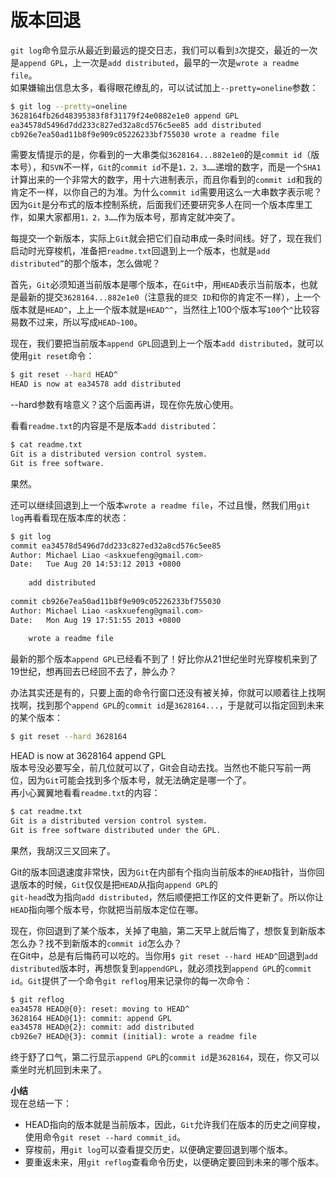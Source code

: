 # 版本回退

`git log`命令显示从最近到最远的提交日志，我们可以看到`3`次提交，最近的一次是`append GPL`，上一次是`add distributed`，最早的一次是`wrote a readme file`。     
如果嫌输出信息太多，看得眼花缭乱的，可以试试加上`--pretty=oneline`参数：    
```bash
$ git log --pretty=oneline    
3628164fb26d48395383f8f31179f24e0882e1e0 append GPL    
ea34578d5496d7dd233c827ed32a8cd576c5ee85 add distributed    
cb926e7ea50ad11b8f9e909c05226233bf755030 wrote a readme file    
```
需要友情提示的是，你看到的一大串类似`3628164...882e1e0`的是`commit id`（版本号），和`SVN`不一样，`Git`的`commit id`不是`1，2，3……`递增的数字，而是一个`SHA1`计算出来的一个非常大的数字，用十六进制表示，而且你看到的`commit id`和我的肯定不一样，以你自己的为准。为什么`commit id`需要用这么一大串数字表示呢？因为`Git`是分布式的版本控制系统，后面我们还要研究多人在同一个版本库里工作，如果大家都用`1，2，3……`作为版本号，那肯定就冲突了。         

每提交一个新版本，实际上`Git`就会把它们自动串成一条时间线。好了，现在我们启动时光穿梭机，准备把`readme.txt`回退到上一个版本，也就是`add distributed”`的那个版本，怎么做呢？             

首先，`Git`必须知道当前版本是哪个版本，在`Git`中，用`HEAD`表示当前版本，也就是最新的提交`3628164...882e1e0`（注意我的`提交 ID`和你的肯定不一样），上一个版本就是`HEAD^`，上上一个版本就是`HEAD^^`，当然往上100个版本写`100`个`^`比较容易数不过来，所以写成`HEAD~100`。                 

现在，我们要把当前版本`append GPL`回退到上一个版本`add distributed`，就可以使用`git reset`命令：    
```bash
$ git reset --hard HEAD^      
HEAD is now at ea34578 add distributed      
```
--hard参数有啥意义？这个后面再讲，现在你先放心使用。      
      
看看`readme.txt`的内容是不是版本`add distributed`：      
```bash
$ cat readme.txt      
Git is a distributed version control system.      
Git is free software.      
```
果然。      
      
还可以继续回退到上一个版本`wrote a readme file`，不过且慢，然我们用`git log`再看看现在版本库的状态：      
```bash
$ git log      
commit ea34578d5496d7dd233c827ed32a8cd576c5ee85      
Author: Michael Liao <askxuefeng@gmail.com>      
Date:   Tue Aug 20 14:53:12 2013 +0800      
      
    add distributed      
      
commit cb926e7ea50ad11b8f9e909c05226233bf755030      
Author: Michael Liao <askxuefeng@gmail.com>      
Date:   Mon Aug 19 17:51:55 2013 +0800      
      
    wrote a readme file      
```
最新的那个版本`append GPL`已经看不到了！好比你从21世纪坐时光穿梭机来到了19世纪，想再回去已经回不去了，肿么办？      
      
办法其实还是有的，只要上面的命令行窗口还没有被关掉，你就可以顺着往上找啊找啊，找到那个`append GPL`的`commit id`是`3628164...`，于是就可以指定回到未来的某个版本：      
```bash
$ git reset --hard 3628164      
```
HEAD is now at 3628164 append GPL      
版本号没必要写全，前几位就可以了，Git会自动去找。当然也不能只写前一两位，因为`Git`可能会找到多个版本号，就无法确定是哪一个了。      
再小心翼翼地看看`readme.txt`的内容：      
```bash
$ cat readme.txt      
Git is a distributed version control system.      
Git is free software distributed under the GPL.      
```
果然，我胡汉三又回来了。      

Git的版本回退速度非常快，因为`Git`在内部有个指向当前版本的`HEAD`指针，当你回退版本的时候，`Git`仅仅是把`HEAD`从指向`append GPL`的    
`git-head`改为指向`add distributed`，然后顺便把工作区的文件更新了。所以你让`HEAD`指向哪个版本号，你就把当前版本定位在哪。     

现在，你回退到了某个版本，关掉了电脑，第二天早上就后悔了，想恢复到新版本怎么办？找不到新版本的`commit id`怎么办？     
在Git中，总是有后悔药可以吃的。当你用`$ git reset --hard HEAD^`回退到`add distributed`版本时，再想恢复到`appendGPL`，就必须找到`append GPL`的`commit id`。`Git`提供了一个命令`git reflog`用来记录你的每一次命令：      
```bash
$ git reflog      
ea34578 HEAD@{0}: reset: moving to HEAD^      
3628164 HEAD@{1}: commit: append GPL      
ea34578 HEAD@{2}: commit: add distributed      
cb926e7 HEAD@{3}: commit (initial): wrote a readme file    
```  
终于舒了口气，第二行显示`append GPL`的`commit id`是`3628164`，现在，你又可以乘坐时光机回到未来了。      
      
**小结**      
现在总结一下：      

- HEAD指向的版本就是当前版本，因此，`Git`允许我们在版本的历史之间穿梭，使用命令`git reset --hard commit_id`。      
- 穿梭前，用`git log`可以查看提交历史，以便确定要回退到哪个版本。    
- 要重返未来，用`git reflog`查看命令历史，以便确定要回到未来的哪个版本。    